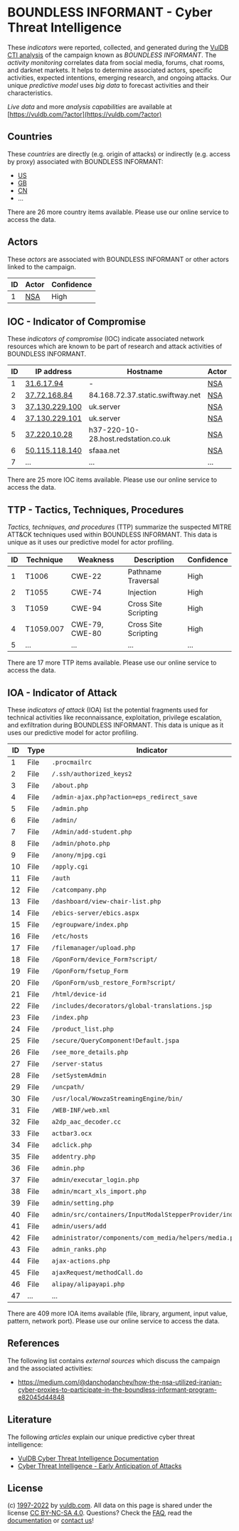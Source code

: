 # BOUNDLESS INFORMANT - Cyber Threat Intelligence

These _indicators_ were reported, collected, and generated during the [VulDB CTI analysis](https://vuldb.com/?kb.cti) of the campaign known as _BOUNDLESS INFORMANT_. The _activity monitoring_ correlates data from social media, forums, chat rooms, and darknet markets. It helps to determine associated actors, specific activities, expected intentions, emerging research, and ongoing attacks. Our unique _predictive model_ uses _big data_ to forecast activities and their characteristics.

_Live data_ and more _analysis capabilities_ are available at [https://vuldb.com/?actor](https://vuldb.com/?actor)

## Countries

These _countries_ are directly (e.g. origin of attacks) or indirectly (e.g. access by proxy) associated with BOUNDLESS INFORMANT:

* [US](https://vuldb.com/?country.us)
* [GB](https://vuldb.com/?country.gb)
* [CN](https://vuldb.com/?country.cn)
* ...

There are 26 more country items available. Please use our online service to access the data.

## Actors

These _actors_ are associated with BOUNDLESS INFORMANT or other actors linked to the campaign.

ID | Actor | Confidence
-- | ----- | ----------
1 | [NSA](https://vuldb.com/?actor.nsa) | High

## IOC - Indicator of Compromise

These _indicators of compromise_ (IOC) indicate associated network resources which are known to be part of research and attack activities of BOUNDLESS INFORMANT.

ID | IP address | Hostname | Actor | Confidence
-- | ---------- | -------- | ----- | ----------
1 | [31.6.17.94](https://vuldb.com/?ip.31.6.17.94) | - | [NSA](https://vuldb.com/?actor.nsa) | High
2 | [37.72.168.84](https://vuldb.com/?ip.37.72.168.84) | 84.168.72.37.static.swiftway.net | [NSA](https://vuldb.com/?actor.nsa) | High
3 | [37.130.229.100](https://vuldb.com/?ip.37.130.229.100) | uk.server | [NSA](https://vuldb.com/?actor.nsa) | High
4 | [37.130.229.101](https://vuldb.com/?ip.37.130.229.101) | uk.server | [NSA](https://vuldb.com/?actor.nsa) | High
5 | [37.220.10.28](https://vuldb.com/?ip.37.220.10.28) | h37-220-10-28.host.redstation.co.uk | [NSA](https://vuldb.com/?actor.nsa) | High
6 | [50.115.118.140](https://vuldb.com/?ip.50.115.118.140) | sfaaa.net | [NSA](https://vuldb.com/?actor.nsa) | High
7 | ... | ... | ... | ...

There are 25 more IOC items available. Please use our online service to access the data.

## TTP - Tactics, Techniques, Procedures

_Tactics, techniques, and procedures_ (TTP) summarize the suspected MITRE ATT&CK techniques used within BOUNDLESS INFORMANT. This data is unique as it uses our predictive model for actor profiling.

ID | Technique | Weakness | Description | Confidence
-- | --------- | -------- | ----------- | ----------
1 | T1006 | CWE-22 | Pathname Traversal | High
2 | T1055 | CWE-74 | Injection | High
3 | T1059 | CWE-94 | Cross Site Scripting | High
4 | T1059.007 | CWE-79, CWE-80 | Cross Site Scripting | High
5 | ... | ... | ... | ...

There are 17 more TTP items available. Please use our online service to access the data.

## IOA - Indicator of Attack

These _indicators of attack_ (IOA) list the potential fragments used for technical activities like reconnaissance, exploitation, privilege escalation, and exfiltration during BOUNDLESS INFORMANT. This data is unique as it uses our predictive model for actor profiling.

ID | Type | Indicator | Confidence
-- | ---- | --------- | ----------
1 | File | `.procmailrc` | Medium
2 | File | `/.ssh/authorized_keys2` | High
3 | File | `/about.php` | Medium
4 | File | `/admin-ajax.php?action=eps_redirect_save` | High
5 | File | `/admin.php` | Medium
6 | File | `/admin/` | Low
7 | File | `/Admin/add-student.php` | High
8 | File | `/admin/photo.php` | High
9 | File | `/anony/mjpg.cgi` | High
10 | File | `/apply.cgi` | Medium
11 | File | `/auth` | Low
12 | File | `/catcompany.php` | High
13 | File | `/dashboard/view-chair-list.php` | High
14 | File | `/ebics-server/ebics.aspx` | High
15 | File | `/egroupware/index.php` | High
16 | File | `/etc/hosts` | Medium
17 | File | `/filemanager/upload.php` | High
18 | File | `/GponForm/device_Form?script/` | High
19 | File | `/GponForm/fsetup_Form` | High
20 | File | `/GponForm/usb_restore_Form?script/` | High
21 | File | `/html/device-id` | High
22 | File | `/includes/decorators/global-translations.jsp` | High
23 | File | `/index.php` | Medium
24 | File | `/product_list.php` | High
25 | File | `/secure/QueryComponent!Default.jspa` | High
26 | File | `/see_more_details.php` | High
27 | File | `/server-status` | High
28 | File | `/setSystemAdmin` | High
29 | File | `/uncpath/` | Medium
30 | File | `/usr/local/WowzaStreamingEngine/bin/` | High
31 | File | `/WEB-INF/web.xml` | High
32 | File | `a2dp_aac_decoder.cc` | High
33 | File | `actbar3.ocx` | Medium
34 | File | `adclick.php` | Medium
35 | File | `addentry.php` | Medium
36 | File | `admin.php` | Medium
37 | File | `admin/executar_login.php` | High
38 | File | `admin/mcart_xls_import.php` | High
39 | File | `admin/setting.php` | High
40 | File | `admin/src/containers/InputModalStepperProvider/index.js` | High
41 | File | `admin/users/add` | High
42 | File | `administrator/components/com_media/helpers/media.php` | High
43 | File | `admin_ranks.php` | High
44 | File | `ajax-actions.php` | High
45 | File | `ajaxRequest/methodCall.do` | High
46 | File | `alipay/alipayapi.php` | High
47 | ... | ... | ...

There are 409 more IOA items available (file, library, argument, input value, pattern, network port). Please use our online service to access the data.

## References

The following list contains _external sources_ which discuss the campaign and the associated activities:

* https://medium.com/@danchodanchev/how-the-nsa-utilized-iranian-cyber-proxies-to-participate-in-the-boundless-informant-program-e82045d44848

## Literature

The following _articles_ explain our unique predictive cyber threat intelligence:

* [VulDB Cyber Threat Intelligence Documentation](https://vuldb.com/?kb.cti)
* [Cyber Threat Intelligence - Early Anticipation of Attacks](https://www.scip.ch/en/?labs.20201022)

## License

(c) [1997-2022](https://vuldb.com/?kb.changelog) by [vuldb.com](https://vuldb.com/?kb.about). All data on this page is shared under the license [CC BY-NC-SA 4.0](https://creativecommons.org/licenses/by-nc-sa/4.0/). Questions? Check the [FAQ](https://vuldb.com/?kb.faq), read the [documentation](https://vuldb.com/?kb) or [contact us](https://vuldb.com/?contact)!
